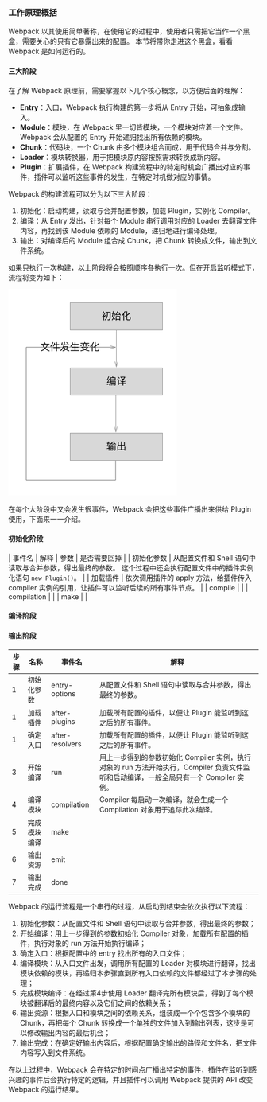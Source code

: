 ### 工作原理概括
Webpack 以其使用简单著称，在使用它的过程中，使用者只需把它当作一个黑盒，需要关心的只有它暴露出来的配置。
本节将带你走进这个黑盒，看看 Webpack 是如何运行的。

#### 三大阶段

在了解 Webpack 原理前，需要掌握以下几个核心概念，以方便后面的理解：

- **Entry**：入口，Webpack 执行构建的第一步将从 Entry 开始，可抽象成输入。
- **Module**：模块，在 Webpack 里一切皆模块，一个模块对应着一个文件。Webpack 会从配置的 Entry 开始递归找出所有依赖的模块。
- **Chunk**：代码块，一个 Chunk 由多个模块组合而成，用于代码合并与分割。
- **Loader**：模块转换器，用于把模块原内容按照需求转换成新内容。
- **Plugin**：扩展插件，在 Webpack 构建流程中的特定时机会广播出对应的事件，插件可以监听这些事件的发生，在特定时机做对应的事情。

Webpack 的构建流程可以分为以下三大阶段：

1. 初始化：启动构建，读取与合并配置参数，加载 Plugin，实例化 Compiler。
2. 编译：从 Entry 发出，针对每个 Module 串行调用对应的 Loader 去翻译文件内容，再找到该 Module 依赖的 Module，递归地进行编译处理。
3. 输出：对编译后的 Module 组合成 Chunk，把 Chunk 转换成文件，输出到文件系统。

如果只执行一次构建，以上阶段将会按照顺序各执行一次。但在开启监听模式下，流程将变为如下：

![图5-1-1 监听模式的构建流程](img/5-1监听模式的构建流程.png)

在每个大阶段中又会发生很事件，Webpack 会把这些事件广播出来供给 Plugin 使用，下面来一一介绍。

#### 初始化阶段

| 事件名 | 解释 | 参数 | 是否需要回掉 |
| 初始化参数 | 从配置文件和 Shell 语句中读取与合并参数，得出最终的参数。 这个过程中还会执行配置文件中的插件实例化语句 `new Plugin()`。 |
| 加载插件 | 依次调用插件的 apply 方法，给插件传入 compiler 实例的引用，让插件可以监听后续的所有事件节点。 |
| compile | |
| compilation | |
| make | |


#### 编译阶段

#### 输出阶段


| 步骤 | 名称 | 事件名 | 解释 |
| --- | --- | --- | --- |
| 1 | 初始化参数 | entry-options | 从配置文件和 Shell 语句中读取与合并参数，得出最终的参数。 |
| 1 | 加载插件 | after-plugins | 加载所有配置的插件，以便让 Plugin 能监听到这之后的所有事件。 |
| 1 | 确定入口 | after-resolvers | 加载所有配置的插件，以便让 Plugin 能监听到这之后的所有事件。 |
| 3 | 开始编译 | run | 用上一步得到的参数初始化 Compiler 实例，执行对象的 run 方法开始执行，Compiler 负责文件监听和启动编译，一般全局只有一个 Compiler 实例。 |
| 4 | 编译模块 | compilation | Compiler 每启动一次编译，就会生成一个 Compilation 对象用于追踪此次编译。 |
| 5 | 完成模块编译 | make | |
| 6 | 输出资源 | emit | |
| 7 | 输出完成 | done | |

Webpack 的运行流程是一个串行的过程，从启动到结束会依次执行以下流程：

1. 初始化参数：从配置文件和 Shell 语句中读取与合并参数，得出最终的参数；
2. 开始编译：用上一步得到的参数初始化 Compiler 对象，加载所有配置的插件，执行对象的 run 方法开始执行编译；
3. 确定入口：根据配置中的 entry 找出所有的入口文件；
4. 编译模块：从入口文件出发，调用所有配置的 Loader 对模块进行翻译，找出模块依赖的模块，再递归本步骤直到所有入口依赖的文件都经过了本步骤的处理；
5. 完成模块编译：在经过第4步使用 Loader 翻译完所有模块后，得到了每个模块被翻译后的最终内容以及它们之间的依赖关系；
6. 输出资源：根据入口和模块之间的依赖关系，组装成一个个包含多个模块的 Chunk，再把每个 Chunk 转换成一个单独的文件加入到输出列表，这步是可以修改输出内容的最后机会；
7. 输出完成：在确定好输出内容后，根据配置确定输出的路径和文件名，把文件内容写入到文件系统。

在以上过程中，Webpack 会在特定的时间点广播出特定的事件，插件在监听到感兴趣的事件后会执行特定的逻辑，并且插件可以调用 Webpack 提供的 API 改变 Webpack 的运行结果。
